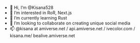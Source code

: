 - 👋 Hi, I’m @Kisana528
- 👀 I’m interested in RoR, Next.js
- 🌱 I’m currently learning Rust
- 💞️ I’m looking to collaborate on creating unique social media
- 📫 @kisana at amiverse.net / api.amiverse.net / ivecolor.com / kisana.me/ bealive.amiverse.net
